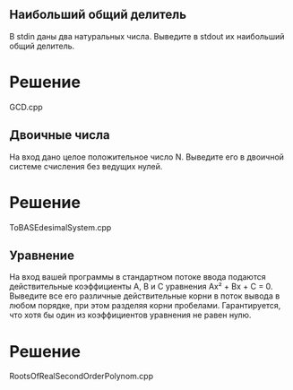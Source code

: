 ## Наибольший общий делитель

В stdin даны два натуральных числа. Выведите в stdout их наибольший общий делитель.

# Решение
GCD.cpp

## Двоичные числа

На вход дано целое положительное число N. Выведите его в двоичной системе счисления без ведущих нулей.

# Решение
ToBASEdesimalSystem.cpp

## Уравнение

На вход вашей программы в стандартном потоке ввода подаются действительные коэффициенты A, B и C уравнения Ax² + Bx + C = 0. Выведите все его различные действительные корни в поток вывода в любом порядке, при этом разделяя корни пробелами. Гарантируется, что хотя бы один из коэффициентов уравнения не равен нулю.

# Решение
RootsOfRealSecondOrderPolynom.cpp
